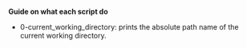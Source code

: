 **Guide on what each script do**
- 0-current_working_directory: prints the absolute path name of the current working directory.
